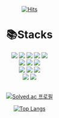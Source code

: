 <div align="center"> 
  
  [![Hits](https://hits.seeyoufarm.com/api/count/incr/badge.svg?url=https%3A%2F%2Fgithub.com%2Fmnmn092631&count_bg=%23C086D9&title_bg=%23CFCFCF&icon=github.svg&icon_color=%23FFFFFF&title=hits&edge_flat=false)](https://github.com/mnmn092631)
  
  # 📚Stacks
  
  <div>
    <img src="https://img.shields.io/badge/HTML5-E34F26?style=flat-square&logo=html5&logoColor=fff"/>
    <img src="https://img.shields.io/badge/CSS3-1572B6?style=flat-square&logo=css3&logoColor=fff"/>
    <img src="https://img.shields.io/badge/SCSS-CC6699?style=flat-square&logo=Sass&logoColor=fff"/>
    <img src="https://img.shields.io/badge/JavaScript-F7DF1E?style=flat-square&logo=javascript&logoColor=000"/>
    <img src="https://img.shields.io/badge/Typescript-3178C6?style=flat-square&logo=Typescript&logoColor=white"/>
    <br/>
    <img src="https://img.shields.io/badge/React-61DAFB?style=flat-square&logo=react&logoColor=000">
    <img src="https://img.shields.io/badge/StyledComponents-DB7093?style=flat-square&logo=styledcomponents&logoColor=fff">
    <img src="https://img.shields.io/badge/three.js-000000?style=flat-square&logo=three.js&logoColor=fff">
    <br />
    <img src="https://img.shields.io/badge/JAVA-007396?style=flat-square&logo=java&logoColor=fff"> 
    <img src="https://img.shields.io/badge/springboot-6DB33F?style=flat-square&logo=springboot&logoColor=white"/>
    <img src="https://img.shields.io/badge/mysql-4479A1?style=flat-square&logo=mysql&logoColor=white"/>
    <br /> 
    <img src="https://img.shields.io/badge/Github-181717?style=flat-square&logo=github&logoColor=fff">
    <img src="https://img.shields.io/badge/Git-F05032?style=flat-square&logo=git&logoColor=fff">
  </div>
  
  <br/>
  
   [![Solved.ac
프로필](http://mazassumnida.wtf/api/v2/generate_badge?boj=mnmn092631)](https://solved.ac/mnmn092631)
  
  [![Top Langs](https://github-readme-stats.vercel.app/api/top-langs/?username=mnmn092631&layout=compact)](https://github.com/mnmn092631/github-readme-stats)
</div>
